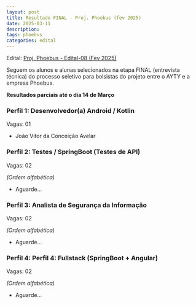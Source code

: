 ```yaml
---
layout: post
title: Resultado FINAL - Proj. Phoebus (fev 2025)
date: 2025-03-11
description: 
tags: phoebus
categories: edital
---
```


Edital: [Proj. Phoebus - Edital-08 (Fev 2025)](https://ayty.org/editais/2025-02-11-phoebus-edital/)

Seguem os alunos e alunas selecionados na etapa FINAL (entrevista técnica) do processo seletivo para bolsistas do projeto entre o AYTY e a empresa Phoebus.

**Resultados parciais até o dia 14 de Março**


### Perfil 1: Desenvolvedor(a) Android / Kotlin

Vagas: 01

- João Vitor da Conceição Avelar

### Perfil 2: Testes / SpringBoot (Testes de API)

Vagas: 02

*(Ordem alfabética)*

- Aguarde...

### Perfil 3: Analista de Segurança da Informação

Vagas: 02

*(Ordem alfabética)*

- Aguarde...

### Perfil 4: Perfil 4: Fullstack (SpringBoot + Angular)

Vagas: 02

*(Ordem alfabética)*

- Aguarde...
